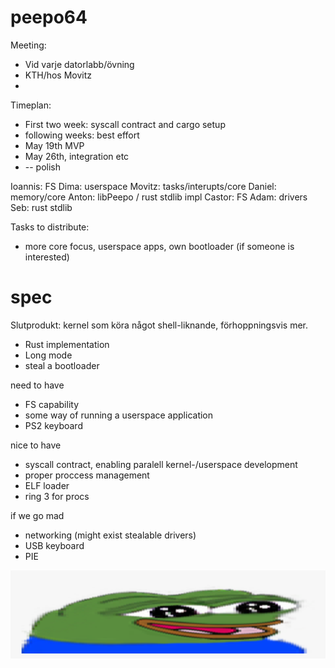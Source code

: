 # peepo64

Meeting: 
- Vid varje datorlabb/övning
- KTH/hos Movitz
- 

Timeplan:
- First two week: syscall contract and cargo setup
- following weeks: best effort
- May 19th MVP
- May 26th, integration etc
- -- polish


Ioannis: FS
Dima: userspace
Movitz: tasks/interupts/core
Daniel: memory/core
Anton: libPeepo / rust stdlib impl
Castor: FS
Adam: drivers
Seb: rust stdlib

Tasks to distribute: 
- more core focus, userspace apps, own bootloader (if someone is interested)

# spec

Slutprodukt: kernel som köra något shell-liknande, förhoppningsvis mer.

- Rust implementation
- Long mode
- steal a bootloader

need to have
- FS capability
- some way of running a userspace application
- PS2 keyboard

nice to have
- syscall contract, enabling paralell kernel-/userspace development
- proper proccess management
- ELF loader
- ring 3 for procs

if we go mad
- networking (might exist stealable drivers)
- USB keyboard
- PIE

![widePeepoHappy](peepo-emotes/widePeepoHappy.png "test image")
